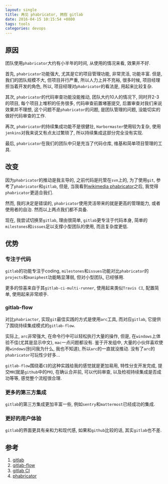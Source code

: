 ```yaml
---
layout: single
title: 再见 phabricator, 拥抱 gitlab
date: 2016-04-15 10:15:54 +0800
tags: tools
categories: devops
---
```


## 原因

团队使用`phabricator`大约有小半年的时间, 从使用的情况来看, 效果并不好.

首先, `phabricator`功能强大, 尤其是它的项目管理功能, 非常灵活, 功能丰富. 但是, 我们的团队规模不大, 但项目并行严重, 所以人力上并不充裕, 很多时候, 项目经理担当着开发的角色, 所以, 项目经理对`phabricator`的看法是, 用起来比较复杂.

<!--more-->

其次, `phabricator`的代码审查功能没能推动, 团队大约10人的情况下, 同时开2-3的项目, 每个项目上堆积的任务很多, 代码审查前置堵塞提交, 后置审查对我们来说效果并不理想, 这个问题不是`phabricator`的问题, 是团队管理的问题, 没能切实的做好代码审查的工作.

再次, `phabricator`的持续集成功能不是很健壮, `Harbormaster`使用较为复杂, 使用`jenkins`对我来说又有点太过繁琐了, 所以持续集成这部分完全没有实现.

最后, `phabricator`在我们的团队中只是充当了代码仓库, 维基和简单项目管理的工具.

## 改变

因为`phabricator`的推动是我主导的, 之前代码是托管在`svn`上的, 为了使用`git`, 参考了`phabricator`和`gitlab`, 但是, 当我看到[wikimedia phabricator](https://phabricator.wikimedia.org/)之后, 我觉得`phabricator`更适合我们.

然而, 我的决定是错误的, `phabricator`使用灵活带来的就是更高的管理能力, 或者使用者的自治. 然而以上两点我们都不具备.

现在, 我尝试切换至`gitlab`, 理由很简单, `gitlab`更专注于代码本身, 简单的`milestones`和`issues`足以支撑小型团队的使用, 而且复杂度更低.

## 优势

### 专注于代码

`gitlab`的功能专注于coding, `milestones`和`issues`功能对比`phabricator`的`projects`和`maniphest`功能略显薄弱, 但对小型团队, 已经够用.

更多的惊喜来自于其`gitlab-ci-multi-runner`, 使用起来类似`Travis CI`, 配置简单, 使用起来非常顺手.

### gitlab-flow
对比`phabriactor`, 实现`git`最佳实践的方式是使用`arc`工具, 而对应`gitlab`, 它提供了围绕持续集成模式的`gitlab-flow`.

实际上, `arc`非常强大, 在命令行中可以轻松执行大量的操作, 但是, 在`windows`上体验不佳(尤其是显示中文), `mac`一点问题都没有. 鉴于开发组中, 大量的小伙伴喜欢使用`windows`(别问我为什么, 我也不知道), 所以`arc`的一直就没推动. 没有了`arc`的`phabricator`可玩性少好多...

`gitlab-flow`围绕着`CI`的这种实践给我的感觉就是更加易用, 特性分支开发完成, 提交`MR`(就是`github`中的`PR`), 在确认合并前, 可以代码审查, 以及检视持续集成是否成功等等, 感觉整个流程很合理.

### 更多的第三方集成

`gitlab`的第三方集成更加丰富一些, 例如`sentry`和`mattermost`已经成功的集成.

### 更好的用户体验

`gitlab`的界面更具有亲和力和现代感, 如果和`github`比较的话, 其实`gitlab`也不差.

## 参考

1. [gitlab](https://about.gitlab.com/)
1. [gitlab-flow](https://about.gitlab.com/2014/09/29/gitlab-flow/)
1. [gitlab CI](http://docs.gitlab.com/ce/ci/)
1. [phabricator](https://phabricator.org)
